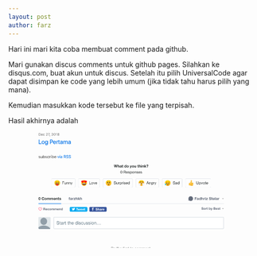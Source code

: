 ```yaml
---
layout: post
author: farz
---
```


Hari ini mari kita coba membuat comment pada github.

Mari gunakan discus comments untuk github pages.
Silahkan ke disqus.com, buat akun untuk discus. Setelah itu pilih UniversalCode agar dapat disimpan ke code yang lebih umum (jika tidak tahu harus pilih yang mana).

Kemudian masukkan kode tersebut ke file yang terpisah.

Hasil akhirnya adalah

![images](https://raw.githubusercontent.com/farz-hkh/extra182/master/assets/images/com.png)
